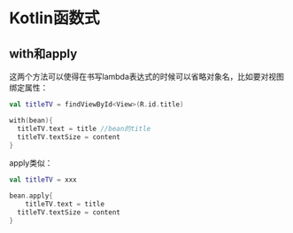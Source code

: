 # Kotlin函数式	

## with和apply

这两个方法可以使得在书写lambda表达式的时候可以省略对象名，比如要对视图绑定属性：

```kotlin
val titleTV = findViewById<View>(R.id.title)

with(bean){
  titleTV.text = title //bean的title
  titleTV.textSize = content
}
```

apply类似：

```kotlin
val titleTV = xxx

bean.apply{
	titleTV.text = title
  titleTV.textSize = content
}
```

